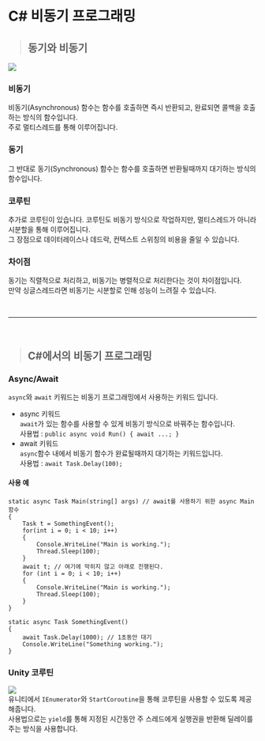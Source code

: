 # C# 비동기 프로그래밍

> ## 동기와 비동기
![](https://wikidocs.net/images/page/168327/concurrency-Page-4.drawio_1.png) <br>

### 비동기
비동기(Asynchronous) 함수는 함수를 호출하면 즉시 반환되고, 완료되면 콜백을 호출하는 방식의 함수입니다.<br>
주로 멀티스레드를 통해 이루어집니다. <br>

### 동기
그 반대로 동기(Synchronous) 함수는 함수를 호출하면 반환될때까지 대기하는 방식의 함수입니다. <br>

### 코루틴
추가로 코루틴이 있습니다. 코루틴도 비동기 방식으로 작업하지만, 멀티스레드가 아니라 시분할을 통해 이루어집니다.
<br> 그 장점으로 데이터레이스나 데드락, 컨텍스트 스위칭의 비용을 줄일 수 있습니다.

### 차이점
동기는 직렬적으로 처리하고, 비동기는 병렬적으로 처리한다는 것이 차이점입니다.<br>
만약 싱글스레드라면 비동기는 시분할로 인해 성능이 느려질 수 있습니다.

<br>

---

<br>    

> ## C#에서의 비동기 프로그래밍

### Async/Await
`async`와 `await` 키워드는 비동기 프로그래밍에서 사용하는 키워드 입니다. <br>
- async 키워드 <br>
    `await`가 있는 함수를 사용할 수 있게 비동기 방식으로 바꿔주는 함수입니다. <br> 
    사용법 : `public async void Run() { await ...; }`
- await 키워드 <br>
    `async`함수 내에서 비동기 함수가 완료될때까지 대기하는 키워드입니다. <br>
    사용법 : `await Task.Delay(100);`

#### 사용 예
```Csharp
static async Task Main(string[] args) // await를 사용하기 위한 async Main함수
{
    Task t = SomethingEvent();
    for(int i = 0; i < 10; i++)
    {
        Console.WriteLine("Main is working.");
        Thread.Sleep(100);
    }
    await t; // 여기에 막히지 않고 아래로 진행된다.
    for (int i = 0; i < 10; i++)
    {
        Console.WriteLine("Main is working.");
        Thread.Sleep(100);
    }
}

static async Task SomethingEvent()
{
    await Task.Delay(1000); // 1초동안 대기
    Console.WriteLine("Something working.");
}

```

### Unity 코루틴
![](https://encrypted-tbn0.gstatic.com/images?q=tbn:ANd9GcTNWacm-JA9tT5lk8L4j3oGSFKZyeHplyuDpg&usqp=CAU) <br>
유니티에서 `IEnumerator`와 `StartCoroutine`을 통해 코루틴을 사용할 수 있도록 제공해줍니다.<br>
사용법으로는 `yield`를 통해 지정된 시간동안 주 스레드에게 실행권을 반환해 딜레이를 주는 방식을 사용합니다.